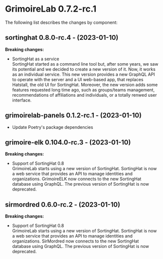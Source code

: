 # GrimoireLab 0.7.2-rc.1
The following list describes the changes by component:



## sortinghat 0.8.0-rc.4 - (2023-01-10)

**Breaking changes:**

 * SortingHat as a service\
   SortingHat started as a command line tool but, after some years, we
   saw its potential and we decided to create a new version of it. Now,
   it works as an individual service.  This new version provides a new
   GraphQL API to operate with the server and a UI web-based app, that
   replaces Hatstall, the old UI for SortingHat.  Moreover, the new
   version adds some features requested long time ago, such as
   groups/teams management, recommendations of affiliations and
   individuals, or a totally renwed user interface.


  ## grimoirelab-panels 0.1.2-rc.1 - (2023-01-10)
  
  * Update Poetry's package dependencies






## grimoire-elk 0.104.0-rc.3 - (2023-01-10)

**Breaking changes:**

 * Support of SortingHat 0.8\
   GrimoireLab starts using a new version of SortingHat.  SortingHat is
   now a web service that provides an API to manage identities and
   organizations. GrimoireELK now connects to the new SortingHat database
   using GraphQL.  The previous version of SortingHat is now deprecated.

## sirmordred 0.6.0-rc.2 - (2023-01-10)

**Breaking changes:**

 * Support of SortingHat 0.8\
   GrimoireLab starts using a new version of SortingHat.  SortingHat is
   now a web service that provides an API to manage identities and
   organizations. SirMordred now connects to the new SortingHat database
   using GraphQL.  The previous version of SortingHat is now deprecated.


